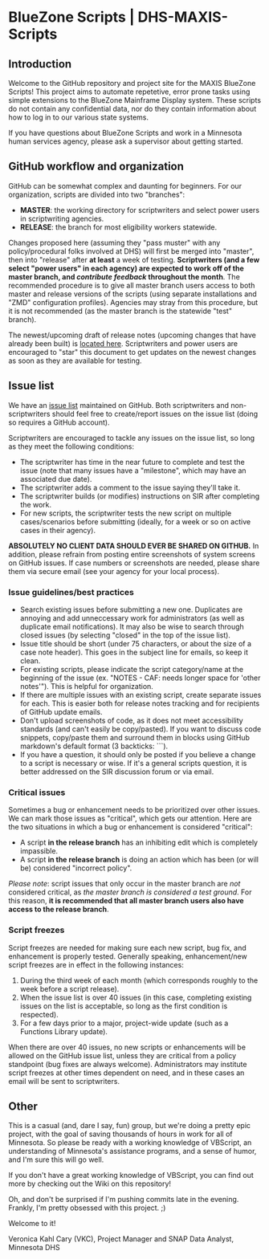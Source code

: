 BlueZone Scripts | DHS-MAXIS-Scripts
===

Introduction
---

Welcome to the GitHub repository and project site for the MAXIS BlueZone Scripts! This project aims to automate repetetive, error prone tasks using simple extensions to the BlueZone Mainframe Display system. These scripts do not contain any confidential data, nor do they contain information about how to log in to our various state systems. 

If you have questions about BlueZone Scripts and work in a Minnesota human services agency, please ask a supervisor about getting started.

GitHub workflow and organization
---

GitHub can be somewhat complex and daunting for beginners. For our organization, scripts are divided into two "branches":

* **MASTER**: the working directory for scriptwriters and select power users in scriptwriting agencies.
* **RELEASE**: the branch for most eligibility workers statewide.

Changes proposed here (assuming they "pass muster" with any policy/procedural folks involved at DHS) will first be merged into "master", then into "release" after **at least** a week of testing. **Scriptwriters (and a few select "power users" in each agency) are expected to work off of the master branch, and _contribute feedback_ throughout the month**. The recommended procedure is to give all master branch users access to both master and release versions of the scripts (using separate installations and "ZMD" configuration profiles). Agencies may stray from this procedure, but it is not recommended (as the master branch is the statewide "test" branch).

The newest/upcoming draft of release notes (upcoming changes that have already been built) is [located here](https://gist.github.com/theVKC/16fea8523efbb3df1917). Scriptwriters and power users are encouraged to "star" this document to get updates on the newest changes as soon as they are available for testing.

Issue list
---

We have an [issue list](https://github.com/MN-Script-Team/DHS-MAXIS-Scripts/issues) maintained on GitHub. Both scriptwriters and non-scriptwriters should feel free to create/report issues on the issue list (doing so requires a GitHub account). 

Scriptwriters are encouraged to tackle any issues on the issue list, so long as they meet the following conditions: 
* The scriptwriter has time in the near future to complete and test the issue (note that many issues have a "milestone", which may have an associated due date).
* The scriptwriter adds a comment to the issue saying they'll take it.
* The scriptwriter builds (or modifies) instructions on SIR after completing the work.
* For new scripts, the scriptwriter tests the new script on multiple cases/scenarios before submitting (ideally, for a week or so on active cases in their agency).
 
**ABSOLUTELY NO CLIENT DATA SHOULD EVER BE SHARED ON GITHUB.** In addition, please refrain from posting entire screenshots of system screens on GitHub issues. If case numbers or screenshots are needed, please share them via secure email (see your agency for your local process).

### Issue guidelines/best practices
* Search existing issues before submitting a new one. Duplicates are annoying and add unneccessary work for administrators (as well as duplicate email notifications). It may also be wise to search through closed issues (by selecting "closed" in the top of the issue list).
* Issue title should be short (under 75 characters, or about the size of a case note header). This goes in the subject line for emails, so keep it clean.
* For existing scripts, please indicate the script category/name at the beginning of the issue (ex. "NOTES - CAF: needs longer space for 'other notes'"). This is helpful for organization.
* If there are multiple issues with an existing script, create separate issues for each. This is easier both for release notes tracking and for recipients of GitHub update emails.
* Don't upload screenshots of code, as it does not meet accessibility standards (and can't easily be copy/pasted). If you want to discuss code snippets, copy/paste them and surround them in blocks using GitHub markdown's default format (3 backticks: ```).
* If you have a question, it should only be posted if you believe a change to a script is necessary or wise. If it's a general scripts question, it is better addressed on the SIR discussion forum or via email.

### Critical issues
Sometimes a bug or enhancement needs to be prioritized over other issues. We can mark those issues as "critical", which gets our attention. Here are the two situations in which a bug or enhancement is considered "critical":
* A script **in the release branch** has an inhibiting edit which is completely impassible.
* A script **in the release branch** is doing an action which has been (or will be) considered "incorrect policy".
 
_Please note_: script issues that only occur in the master branch are _not_ considered critical, as _the master branch is considered a test ground_. For this reason, **it is recommended that all master branch users also have access to the release branch**.

### Script freezes
Script freezes are needed for making sure each new script, bug fix, and enhancement is properly tested. Generally speaking, enhancement/new script freezes are in effect in the following instances:
1. During the third week of each month (which corresponds roughly to the week before a script release).
2. When the issue list is over 40 issues (in this case, completing existing issues on the list is acceptable, so long as the first condition is respected).
3. For a few days prior to a major, project-wide update (such as a Functions Library update).

When there are over 40 issues, no new scripts or enhancements will be allowed on the GitHub issue list, unless they are critical from a policy standpoint (bug fixes are always welcome). Administrators may institute script freezes at other times dependent on need, and in these cases an email will be sent to scriptwriters.

Other
---

This is a casual (and, dare I say, fun) group, but we're doing a pretty epic project, with the goal of saving thousands of hours in work for all of Minnesota. So please be ready with a working knowledge of VBScript, an understanding of Minnesota's assistance programs, and a sense of humor, and I'm sure this will go well.

If you don't have a great working knowledge of VBScript, you can find out more by checking out the Wiki on this repository!

Oh, and don't be surprised if I'm pushing commits late in the evening. Frankly, I'm pretty obsessed with this project. ;)

Welcome to it!

Veronica Kahl Cary (VKC), Project Manager and SNAP Data Analyst, Minnesota DHS

